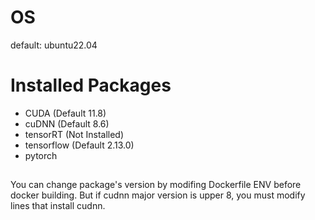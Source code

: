 # OS
default: ubuntu22.04

# Installed Packages
- CUDA (Default 11.8)
- cuDNN (Default 8.6)
- tensorRT (Not Installed)
- tensorflow (Default 2.13.0)
- pytorch

##
You can change package's version by modifing Dockerfile ENV before docker building.
But if cudnn major version is upper 8, you must modify lines that install cudnn.